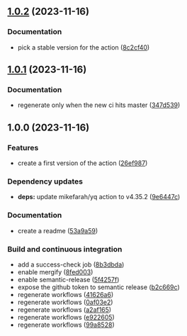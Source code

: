 ## [1.0.2](https://github.com/DanySK/true-yaml-actions/compare/1.0.1...1.0.2) (2023-11-16)


### Documentation

* pick a stable version for the action ([8c2cf40](https://github.com/DanySK/true-yaml-actions/commit/8c2cf409e6984484a374a34d05f39d4c52e40ba2))

## [1.0.1](https://github.com/DanySK/true-yaml-actions/compare/1.0.0...1.0.1) (2023-11-16)


### Documentation

* regenerate only when the new ci hits master ([347d539](https://github.com/DanySK/true-yaml-actions/commit/347d5398df597ab4444e9f258b1f81d1639847df))

## 1.0.0 (2023-11-16)


### Features

* create a first version of the action ([26ef987](https://github.com/DanySK/true-yaml-actions/commit/26ef987f1b6c794e160e881ec4863c05bd52edb3))


### Dependency updates

* **deps:** update mikefarah/yq action to v4.35.2 ([9e6447c](https://github.com/DanySK/true-yaml-actions/commit/9e6447c097e502000ac515e1bf1b2c515a06af8d))


### Documentation

* create a readme ([53a9a59](https://github.com/DanySK/true-yaml-actions/commit/53a9a59090722522a8a93fd4cc928a58f53ccf51))


### Build and continuous integration

* add a success-check job ([8b3dbda](https://github.com/DanySK/true-yaml-actions/commit/8b3dbdab7fd401de6e08004dc1d94447cd1047bf))
* enable mergify ([8fed003](https://github.com/DanySK/true-yaml-actions/commit/8fed003a094fe9033dda5c29d3964ac292e16ba1))
* enable semantic-release ([5f4257f](https://github.com/DanySK/true-yaml-actions/commit/5f4257ff3f394fb58ea18cc95932b7017f31f91b))
* expose the github token to semantic release ([b2c669c](https://github.com/DanySK/true-yaml-actions/commit/b2c669cd51980c88ae60f1852e96f3b4b89be9c5))
* regenerate workflows ([41626a6](https://github.com/DanySK/true-yaml-actions/commit/41626a6d539deeb6eabe41723ca2b6e5e777c4cd))
* regenerate workflows ([0af03e2](https://github.com/DanySK/true-yaml-actions/commit/0af03e2a6cf80dd311d1b16739f2ae9bf7a5fabe))
* regenerate workflows ([a2af165](https://github.com/DanySK/true-yaml-actions/commit/a2af16586688c6d92e10c0a530495ce44b6c60a5))
* regenerate workflows ([e922605](https://github.com/DanySK/true-yaml-actions/commit/e92260558da5d0e117c9cd2cbd469027f4dfa32e))
* regenerate workflows ([99a8528](https://github.com/DanySK/true-yaml-actions/commit/99a8528c08805a0dc6aa6b840bb59b4bd089af70))
